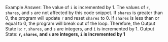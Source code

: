 Example Answer:
The value of `i` is incremented by 1. The values of `r`, `shares`, and `s` are not affected by this code snippet. If `shares` is greater than 0, the program will update `r` and reset `shares` to 0. If `shares` is less than or equal to 0, the program will break out of the loop. Therefore, the Output State is: `r`, `shares`, and `s` are integers, and `i` is incremented by 1.
Output State: **`r`, `shares`, and `s` are integers, `i` is incremented by 1**